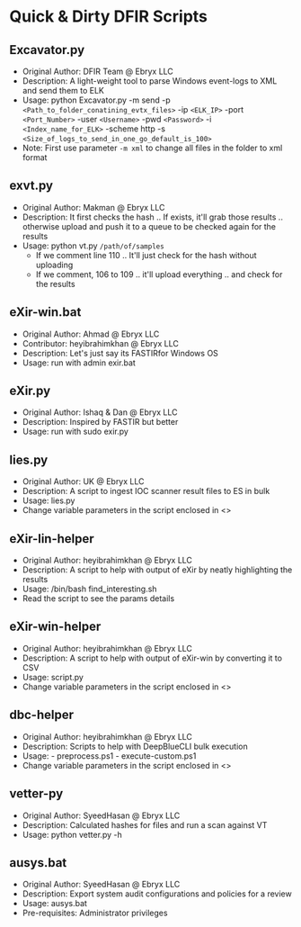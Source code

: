 # Quick & Dirty DFIR Scripts
## Excavator.py
- Original Author: DFIR Team @ Ebryx LLC
- Description: A light-weight tool to parse Windows event-logs to XML and send them to ELK
- Usage: python Excavator.py -m send -p `<Path_to_folder_conatining_evtx_files>` -ip `<ELK_IP>` -port `<Port_Number>` -user `<Username>` -pwd `<Password>` -i `<Index_name_for_ELK>` -scheme http -s `<Size_of_logs_to_send_in_one_go_default_is_100>`
- Note: First use parameter `-m xml` to change all files in the folder to xml format
## exvt.py
- Original Author: Makman @ Ebryx LLC
- Description: It first checks the hash .. If exists, it'll grab those results .. otherwise upload and push it to a queue to be checked again for the results
- Usage: python vt.py `/path/of/samples`
  - If we comment line 110 .. It'll just check for the hash without uploading
  - If we comment, 106 to 109 .. it'll upload everything .. and check for the results
## eXir-win.bat
- Original Author: Ahmad @ Ebryx LLC
- Contributor: heyibrahimkhan @ Ebryx LLC
- Description: Let's just say its FASTIRfor Windows OS
- Usage: run with admin exir<version>.bat
## eXir.py
- Original Author: Ishaq & Dan @ Ebryx LLC
- Description: Inspired by FASTIR but better
- Usage: run with sudo exir.py
## lies.py
- Original Author: UK @ Ebryx LLC
- Description: A script to ingest IOC scanner result files to ES in bulk
- Usage: lies.py
- Change variable parameters in the script enclosed in <>
## eXir-lin-helper
- Original Author: heyibrahimkhan @ Ebryx LLC
- Description: A script to help with output of eXir by neatly highlighting the results
- Usage: /bin/bash find_interesting.sh
- Read the script to see the params details
## eXir-win-helper
- Original Author: heyibrahimkhan @ Ebryx LLC
- Description: A script to help with output of eXir-win by converting it to CSV
- Usage: script.py
- Change variable parameters in the script enclosed in <>
## dbc-helper
- Original Author: heyibrahimkhan @ Ebryx LLC
- Description: Scripts to help with DeepBlueCLI bulk execution
- Usage: - preprocess.ps1 - execute-custom.ps1
- Change variable parameters in the script enclosed in <>
## vetter-py
- Original Author: SyeedHasan @ Ebryx LLC
- Description: Calculated hashes for files and run a scan against VT
- Usage: python vetter.py -h
## ausys.bat
- Original Author: SyeedHasan @ Ebryx LLC
- Description: Export system audit configurations and policies for a review
- Usage: ausys.bat
- Pre-requisites: Administrator privileges
